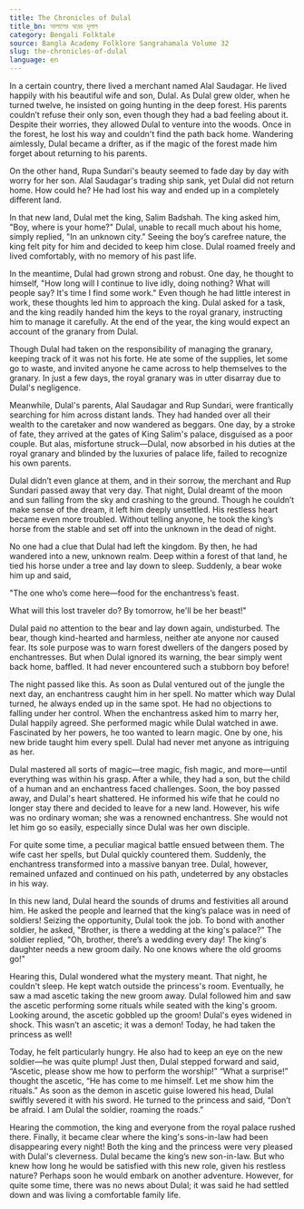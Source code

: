 ```yaml
---
title: The Chronicles of Dulal
title_bn: আলালের ঘরের দুলাল
category: Bengali Folktale
source: Bangla Academy Folklore Sangrahamala Volume 32
slug: the-chronicles-of-dulal
language: en
---
```


In a certain country, there lived a merchant named Alal Saudagar. He lived happily with his beautiful wife and son, Dulal. As Dulal grew older, when he turned twelve, he insisted on going hunting in the deep forest. His parents couldn’t refuse their only son, even though they had a bad feeling about it. Despite their worries, they allowed Dulal to venture into the woods. Once in the forest, he lost his way and couldn't find the path back home. Wandering aimlessly, Dulal became a drifter, as if the magic of the forest made him forget about returning to his parents.

On the other hand, Rupa Sundari's beauty seemed to fade day by day with worry for her son. Alal Saudagar's trading ship sank, yet Dulal did not return home. How could he? He had lost his way and ended up in a completely different land.

In that new land, Dulal met the king, Salim Badshah. The king asked him, "Boy, where is your home?" Dulal, unable to recall much about his home, simply replied, "In an unknown city." Seeing the boy’s carefree nature, the king felt pity for him and decided to keep him close. Dulal roamed freely and lived comfortably, with no memory of his past life.

In the meantime, Dulal had grown strong and robust. One day, he thought to himself, "How long will I continue to live idly, doing nothing? What will people say? It's time I find some work." Even though he had little interest in work, these thoughts led him to approach the king. Dulal asked for a task, and the king readily handed him the keys to the royal granary, instructing him to manage it carefully. At the end of the year, the king would expect an account of the granary from Dulal.

Though Dulal had taken on the responsibility of managing the granary, keeping track of it was not his forte. He ate some of the supplies, let some go to waste, and invited anyone he came across to help themselves to the granary. In just a few days, the royal granary was in utter disarray due to Dulal's negligence.

Meanwhile, Dulal's parents, Alal Saudagar and Rup Sundari, were frantically searching for him across distant lands. They had handed over all their wealth to the caretaker and now wandered as beggars. One day, by a stroke of fate, they arrived at the gates of King Salim's palace, disguised as a poor couple. But alas, misfortune struck—Dulal, now absorbed in his duties at the royal granary and blinded by the luxuries of palace life, failed to recognize his own parents.

Dulal didn’t even glance at them, and in their sorrow, the merchant and Rup Sundari passed away that very day. That night, Dulal dreamt of the moon and sun falling from the sky and crashing to the ground. Though he couldn’t make sense of the dream, it left him deeply unsettled. His restless heart became even more troubled. Without telling anyone, he took the king’s horse from the stable and set off into the unknown in the dead of night.

No one had a clue that Dulal had left the kingdom. By then, he had wandered into a new, unknown realm. Deep within a forest of that land, he tied his horse under a tree and lay down to sleep. Suddenly, a bear woke him up and said,

"The one who’s come here—food for the enchantress’s feast.  

What will this lost traveler do? By tomorrow, he'll be her beast!"

Dulal paid no attention to the bear and lay down again, undisturbed. The bear, though kind-hearted and harmless, neither ate anyone nor caused fear. Its sole purpose was to warn forest dwellers of the dangers posed by enchantresses. But when Dulal ignored its warning, the bear simply went back home, baffled. It had never encountered such a stubborn boy before!

The night passed like this. As soon as Dulal ventured out of the jungle the next day, an enchantress caught him in her spell. No matter which way Dulal turned, he always ended up in the same spot. He had no objections to falling under her control. When the enchantress asked him to marry her, Dulal happily agreed. She performed magic while Dulal watched in awe. Fascinated by her powers, he too wanted to learn magic. One by one, his new bride taught him every spell. Dulal had never met anyone as intriguing as her.

Dulal mastered all sorts of magic—tree magic, fish magic, and more—until everything was within his grasp. After a while, they had a son, but the child of a human and an enchantress faced challenges. Soon, the boy passed away, and Dulal's heart shattered. He informed his wife that he could no longer stay there and decided to leave for a new land. However, his wife was no ordinary woman; she was a renowned enchantress. She would not let him go so easily, especially since Dulal was her own disciple.

For quite some time, a peculiar magical battle ensued between them. The wife cast her spells, but Dulal quickly countered them. Suddenly, the enchantress transformed into a massive banyan tree. Dulal, however, remained unfazed and continued on his path, undeterred by any obstacles in his way.

In this new land, Dulal heard the sounds of drums and festivities all around him. He asked the people and learned that the king’s palace was in need of soldiers! Seizing the opportunity, Dulal took the job. To bond with another soldier, he asked, "Brother, is there a wedding at the king's palace?" The soldier replied, "Oh, brother, there’s a wedding every day! The king's daughter needs a new groom daily. No one knows where the old grooms go!"

Hearing this, Dulal wondered what the mystery meant. That night, he couldn't sleep. He kept watch outside the princess's room. Eventually, he saw a mad ascetic taking the new groom away. Dulal followed him and saw the ascetic performing some rituals while seated with the king's groom. Looking around, the ascetic gobbled up the groom! Dulal's eyes widened in shock. This wasn’t an ascetic; it was a demon! Today, he had taken the princess as well!

Today, he felt particularly hungry. He also had to keep an eye on the new soldier—he was quite plump! Just then, Dulal stepped forward and said, “Ascetic, please show me how to perform the worship!” “What a surprise!” thought the ascetic, “He has come to me himself. Let me show him the rituals.” As soon as the demon in ascetic guise lowered his head, Dulal swiftly severed it with his sword. He turned to the princess and said, “Don’t be afraid. I am Dulal the soldier, roaming the roads.”

Hearing the commotion, the king and everyone from the royal palace rushed there. Finally, it became clear where the king's sons-in-law had been disappearing every night! Both the king and the princess were very pleased with Dulal's cleverness. Dulal became the king’s new son-in-law. But who knew how long he would be satisfied with this new role, given his restless nature? Perhaps soon he would embark on another adventure. However, for quite some time, there was no news about Dulal; it was said he had settled down and was living a comfortable family life.
